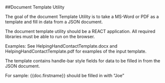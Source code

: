 ##Document Template Utility

The goal of the document Template Utility is to take a MS-Word or PDF as a template and fill in data from a JSON document.

The document template utility should be a REACT application. All required libraries must be able to run on the browser.

Examples:
See HelpingHandContactTemplate.docx and HelpingHandContactTemplate.pdf for examples of the input template.

The template contains handle-bar style fields for data to be filled in from the JSON document.

For sample: {{doc.firstname}} should be filled in with “Joe”
